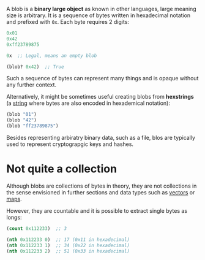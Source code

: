 A blob is a **binary large object** as known in other languages, large meaning size is arbitrary.
It is a sequence of bytes written in hexadecimal notation and prefixed with `0x`. Each byte requires
2 digits:

```clojure
0x01
0x42
0xff23789875

0x  ;; Legal, means an empty blob

(blob? 0x42)  ;; True
```

Such a sequence of bytes can represent many things and is opaque without any further context.

Alternatively, it might be sometimes useful creating blobs from **hexstrings** (a [string](/cvm/data-types/text) where bytes are
also encoded in hexademical notation):

```clojure
(blob "01")
(blob "42")
(blob "ff23789875")
```

Besides representing arbiratry binary data, such as a file, blos are typically used to represent cryptograpgic keys and hashes.


# Not quite a collection

Although blobs are collections of bytes in theory, they are not collections in the sense envisioned in further sections and data types such as [vectors](/cvm/data-types/vector) or
[maps](/cvm/data-types/map).

However, they are countable and it is possible to extract single bytes as longs:

```clojure
(count 0x112233)  ;; 3

(nth 0x112233 0)  ;; 17 (0x11 in hexadecimal)
(nth 0x112233 1)  ;; 34 (0x22 in hexadecimal)
(nth 0x112233 2)  ;; 51 (0x33 in hexadecimal)
```
